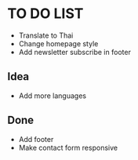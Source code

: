 # TO DO LIST

- Translate to Thai
- Change homepage style
- Add newsletter subscribe in footer


## Idea
- Add more languages

## Done
- Add footer
- Make contact form responsive
